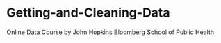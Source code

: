 Getting-and-Cleaning-Data
=========================

Online Data Course by John Hopkins Bloomberg School of Public Health
